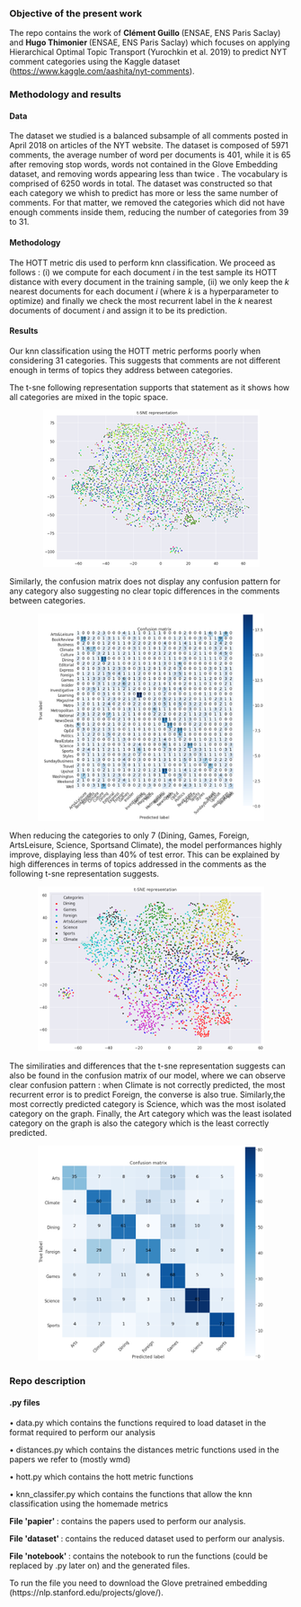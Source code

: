 ### Objective of the present work

The repo contains the work of <b> Clément Guillo </b>(ENSAE, ENS Paris Saclay) and <b>Hugo Thimonier </b>(ENSAE, ENS Paris Saclay) which focuses on applying Hierarchical Optimal Topic Transport (Yurochkin et al. 2019) to predict NYT comment categories using the Kaggle dataset (https://www.kaggle.com/aashita/nyt-comments).

### Methodology and results

#### Data
The dataset we studied is a balanced subsample of all comments posted in April 2018 on articles of the NYT website. The dataset is composed of 5971 comments, the average number of word per documents is 401, while it is 65 after removing stop words, words not contained in the Glove Embedding dataset, and removing words appearing less than twice . The vocabulary is comprised of 6250 words in total. 
The dataset was constructed so that each category we whish to predict has more or less the same number of comments. For that matter, we removed the categories which did not have enough comments inside them, reducing the number of categories from 39 to 31.

#### Methodology

The HOTT metric dis used to perform knn classification. We proceed as follows : (i) we compute for each document <i> i </i> in the test sample its HOTT distance with every document in the training sample, (ii) we only keep the <i> k </i> nearest documents for each document <i> i </i> (where <i> k </i> is a hyperparameter to optimize) and finally we check the most recurrent label in the <i> k </i> nearest documents of document <i> i </i> and assign it to be its prediction.

#### Results
Our knn classification using the HOTT metric performs poorly when considering 31 categories. This suggests that comments are not different enough in terms of topics they address between categories. 

The t-sne following representation supports that statement as it shows how all categories are mixed in the topic space. 

<p align="center">
  <img src="https://github.com/hugothimonier/HOTT_NLP_ENSAE/blob/master/img/T_SNE_30.png">
</p>

Similarly, the confusion matrix does not display any confusion pattern for any category also suggesting no clear topic differences in the comments between categories.


<p align="center">
  <img width ='80%' height ='80%' src="https://github.com/hugothimonier/HOTT_NLP_ENSAE/blob/master/img/confusion_matrix_30.png">
</p>

When reducing the categories to only 7 (Dining,  Games,  Foreign,  ArtsLeisure,  Science,  Sportsand Climate), the model performances highly improve, displaying less than 40% of test error. This can be explained by high differences in terms of topics addressed in the comments as the following t-sne representation suggests. 

<p align="center">
  <img width = '80% height = '80%' src="https://github.com/hugothimonier/HOTT_NLP_ENSAE/blob/master/img/T_SNE_7.png">
</p>

The similiraties and differences that the t-sne representation suggests can also be found in the confusion matrix of our model, where we can observe clear confusion pattern : when Climate is not correctly predicted, the most recurrent error is to  predict Foreign, the converse is also true. Similarly,the most  correctly  predicted category is Science, which was the most isolated category on the graph.   Finally,  the Art category which was the least isolated category on the graph is  also  the  category  which  is  the  least  correctly predicted.

<p align="center">
  <img width = '80% height = '80%' src="https://github.com/hugothimonier/HOTT_NLP_ENSAE/blob/master/img/confusion_matrix.png">
</p>


### Repo description

#### .py files

<p> • data.py which contains the functions required to load dataset in the format required to perform our analysis</p>
<p> • distances.py which contains the distances metric functions used in the papers we refer to (mostly wmd) </p>
<p> • hott.py which contains the hott metric functions </p>
<p> • knn_classifer.py which contains the functions that allow the knn classification using the homemade metrics </p>

<p> <b> File 'papier' </b> : contains the papers used to perform our analysis. </p>
<p> <b> File 'dataset' </b> : contains the reduced dataset used to perform our analysis. </p>
<p> <b> File 'notebook' </b> : contains the notebook to run the functions (could be replaced by .py later on) and the generated files. <p>

 <p>
	To run the file you need to download the Glove pretrained embedding (https://nlp.stanford.edu/projects/glove/). 
</p>

